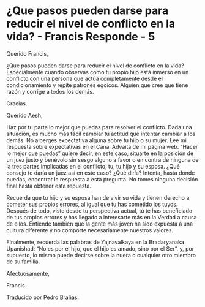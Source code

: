 # ¿Que pasos pueden darse para reducir el nivel de conflicto en la vida? - Francis Responde - 5

Querido Francis,

&iquest;Que pasos pueden darse para reducir el nivel de conflicto en la vida? Especialmente cuando observas como tu propio hijo est&aacute; inmerso en un conflicto con una persona que act&uacute;a completamente desde el condicionamiento y repite patrones egoicos. Alguien que cree que tiene raz&oacute;n y corrige a todos los dem&aacute;s.

Gracias.

Querido Aesh,

Haz por tu parte lo mejor que puedas para resolver el conflicto. Dada una situaci&oacute;n, es mucho m&aacute;s f&aacute;cil cambiar tu actitud que intentar cambiar a los dem&aacute;s. No alberges expectativa alguna sobre tu hijo o su mujer. Lee mi respuesta sobre expectativas en el Canal Advaita de mi p&aacute;gina web. &ldquo;Hacer lo mejor que puedas&rdquo; quiere decir, en este caso, situarte en la posici&oacute;n de un juez justo y ben&eacute;volo&nbsp;sin&nbsp;sesgo alguno a favor o en contra de ninguna de la tres partes implicadas en el conflicto, tu, tu hijo y su esposa. &iquest;Qu&eacute; consejo te dar&iacute;a un juez as&iacute; en este caso? &iquest;Qu&eacute; dir&iacute;a? Intenta, hasta donde puedas, encontrar la respuesta a esta pregunta. No tomes ninguna decisi&oacute;n final hasta obtener esta repuesta.

Recuerda que tu hijo y su esposa han de vivir su vida y tienen derecho a cometer sus propios errores, al igual que tu has cometido los tuyos. Despu&eacute;s de todo, visto desde tu perspectiva actual, t&uacute; te has beneficiado de tus propios errores y has llegado a interesarte m&aacute;s en la Verdad a causa de ellos. Entiende tambi&eacute;n que la gente m&aacute;s joven ha sido expuesta a una cultura diferente y no comporte necesariamente nuestros valores.

Finalmente, recuerda las palabras de Yajnavalkaya en la Bradaryanaka Upanishad: &ldquo;No es por el hijo, que el hijo es amado, sino por el Ser&rdquo;, y, por supuesto, lo mismo puede decirse sobre la nuera o cualquier otro miembro de su familia.

Afectuosamente,

Francis.

Traducido por Pedro Bra&ntilde;as.

